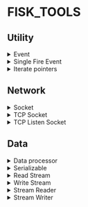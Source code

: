 # FISK_TOOLS
## Utility
<details id="event"> <summary>Event</summary>
 
 ```
 #include "tools/Event.h"
 fisk::tools::Event<...>
 ```
 Stores callbacks and executes them when fired, all callbacks needs to be unregistered before destruction of the event
 ___
 `EventReg Register(std::function<void(Args...)> aCallback)`  
 Registers a callback to be executed when the event fires  
 Returns an `EventReg` handle, destruct this to unregister
 ___
 `void Fire(Args... aArgs)`  
 Fires the event and calls all registered callbacks  
 `aArgs`: arguments to pass to all callbacks
 ___
</details>
<details id="single-fire-event"> <summary>Single Fire Event</summary>
 
 ```
 #include "tools/Event.h"
 fisk::tools::SingleFireEvent<...>
 ```
 Event that can only have one callback at a time and only calls the callback once unless manually re-registered, callback does not need to be unregistered before destruction
 ___
 `Register(std::function<void(Args...)> aCallback)`  
 Registers a callback to the event  
 ___
 `Fire(Args... aArgs)`  
 Calls the callback and unregisters it
 ___
</details>
<details id="iterate-pointers"> <summary>Iterate pointers</summary>
 
 ```
 #include "tools/Iterators.h"
 fisk::tools::IteratePointers<class>
 ```
 Helps with iterating over a pair of pointers in e.g. range-for
 ___
 **constructor**  
 `IteratePointers(T* aBegin, T* aEnd)`  
 `aBegin`: the begin pointer  
 `aEnd`: the end pointer
 ___
 `T* begin()`  
 Returns the begin pointer
 ___
 `T* end()`  
 Returns the end pointer
 ___
</details>
 
## Network
<details id="socket"> <summary>Socket</summary>
 
 ```
 #include "tools/Socket.h"
 fisk::tools::Socket
 ```
 Holds and automatically closes a platform agnostic socket when destructed
</details>
<details id="tcp-socket"> <summary>TCP Socket</summary>
 
 ```
 #include "tools/TCPSocket.h"
 fisk::tools::TCPSocket
 ```
 Allows interaction with a platform agnostic TCP socket

 ___
 **constructor**  
 `TCPSocket(std::shared_ptr<Socket> aSocket)`  
 Takes in an open and connected [socket](#socket) to use for communications
 ___
 `bool Update()`  
 Updates the socket, flushes any pending writes and reads any available data  
 Returns `true` if all is good and `false` if the socket is no longer useful and should be discarded
 ___
 `void Close()`  
 Closes the socket  
 ___
 `WriteStream& GetWriteStream()`  
 Returns a reference to the [write stream](#writestream), any data written to it will be sent over the socket
 ___
 `ReadStream GetReadStream()`  
 Returns a reference to the [read stream](#readstream), any data read from the socket will be available from here
 ___
 `Event<> OnDataAvailable`  
 This [event](#event) will be fired whenever there is new data on the readstream
 ___
 **Out of class**  
 `TCPSocket ConnectToTCPByName(const char* aName, const char* aServiceOrPort, std::chrono::microseconds aTimeout)`  
 Attempts to create a connection to `aName`  
 `aName`: the hostname or address of the target e.g `"localhost"`, `"192.168.0.1"`, `"8.8.8.8"`, or `"google.com"`  
 `aServiceOrPort`: the servicename or port of the the target e.g `"12345"`, `"http"`, `"80"`, or `"ssl"`  
 `aTimeout`: how long to try for  
 Returns a `TCPSocket`, if no connection could be made it still returns a valid `TCPSocket` but it will always return false from `Update()`
 ___
</details>
<details id="tcp-listen-socket"> <summary>TCP Listen Socket</summary>

 ```
 #include "tools/TCPListenSocket.h"
 fisk::tools::TCPListenSocket
 ```
 Platform agnostic TCP listen socket, Always listens on all available interfaces
 ___
 **constructor**  
 `TCPListenSocket(Port aPort)`  
 Takes in the port to bind to, if `TCPListenSocket::AnyPort` is specified the OS will determine which port to use
 ___
 `bool Update()`  
 Updates the socket checking for any pending connections  
 Returns `true` if all is good, `false` if the socket is no longer useful and should be discarded
 ___
 `Port GetPort()`  
 Returns the `Port` the socket is bound to, useful if `TCPListenSocket::AnyPort` was supplied in the constructor
 ___
 `Event<std::shared_ptr<TCPSocket>> OnNewConnection`  
 This [event](#event) is fired for each new connection
 ___
</details>
 
## Data
<details id="data-processor"> <summary>Data processor</summary>

 ```
 #include "tools/DataProcessor.h"
 fisk::tools::DataProcessor
 ```
 Interface for classes that implements utility to process objects  
 Handles: `uint8_t`, `int8_t`, `uint16_t`, `int16_t`, `uint32_t`, `int32_t`, `uint64_t`, `int64_t`, `std::string`, and anything that fulfills the [serializable](#serializable) concept
 ___
 `bool Process(T& aValue)`  
 Processes a value  
 `aValue`: A reference to the value to process  
 Returns `true` if it was successful `false` otherwise
 ___
</details>
<details id="serializable"> <summary>Serializable</summary>
 
 ```
 #include "tools/concepts.h"
 fisk::tools::Serializable
 ```
 **concept**  
 `true` if the type can be processed by a [data processor](#data-processor)
</details>
<details id="read-stream"> <summary>Read Stream</summary>

 ```
 #include "tools/Stream.h"
 fisk::tools::ReadStream
 ```
 Buffers a stream of data for reading
 ___
 `void AppendData(std::shared_ptr<StreamSegment> aData)`  
 Append some data to the stream
 ___
 `bool Read(uint8_t* aData, size_t aSize)`  
 Attempt to read some data from the stream and step the read offset forward  
 `aData`: the target buffer  
 `aSize`: the amount of data to read  
 Returns `true` if all the data could be read `false` otherwise
 ___
 `size_t Peek(uint8_t* aData, size_t aSize)`  
 Peek at some data in the stream, read offset remains unchanged  
 `aData`: the target buffer  
 `aSize`: the max amount of data to peek  
 Returns the amount of data that was copied into `aData` from the stream
 ___
 `void CommitRead()`  
 Commits the current read offset
 ___
 `void RestoreRead()`  
 Restores the read offset to the last time `CommitRead()` was called or to the start of stream if it hasn't been called yet
 ___
</details>
<details id="write-stream"> <summary>Write Stream</summary>
 
 ```
 #include "tools/Stream.h"
 fisk::tools::ReadStream
 ```
 Writes data into stream segments
 ___
 `void WriteData(const uint8_t* aData, size_t aSize)`  
 Writes data to the stream  
 `aData`: the data buffer  
 `aSize`: the amount of data to write
 ___
 `std::shared_ptr<StreamSegment> Get()`  
 Detach the current stream and restart the write stream  
 Returns a Linked list of [stream segments](#stream-segment) with all the data written to the stream since the last `Get()`
 ___
 `bool HasData()`  
 Returns `true` if there is data in the stream `false` otherwise
 ___
</details>
<details id="stream-reader"> <summary>Stream Reader</summary>

 ```
 #include "tools/StreamReader.h"
 fisk::tools::StreamReader
 ```
 Helps you read objects from a [read stream](#read-stream)  
 Implements the [Data Processor](#data-processor) interface
 ___
 **constructor**  
 `StreamReader(ReadStream& aReadStream)`  
 takes in the [stream](#read-stream) to read from
 ___
</details>
<details id="stream-writer"> <summary>Stream Writer</summary>
 
 ```
 #include "tools/StreamWriter.h"
 fisk::tools::StreamWriter
 ```
 Helps you write objects to a WriteStream  
 Implements the [Data Processor](#data-processor) interface
 ___
 **constructor**  
 `StreamWriter(WriteStream& aStream)`  
 Takes in the [stream](#write-stream) to write to
 ___
</details>



























